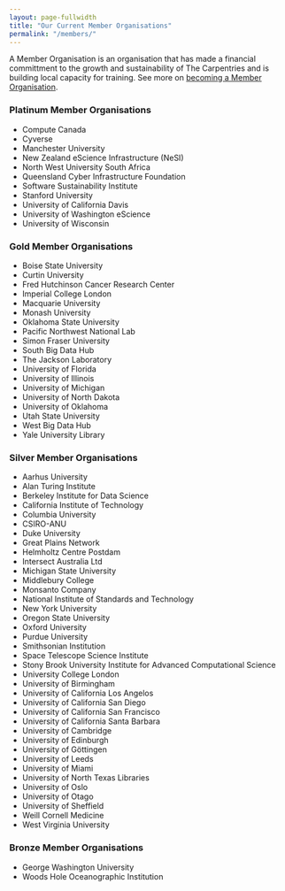 ```yaml
---
layout: page-fullwidth
title: "Our Current Member Organisations"
permalink: "/members/"
---
```


A Member Organisation is an organisation that has made a financial committment to
the growth and sustainability of The Carpentries and is building local capacity for training. See more on [becoming a Member Organisation](../membership/).

### Platinum Member Organisations

- Compute Canada
- Cyverse
- Manchester University
- New Zealand eScience Infrastructure (NeSI)
- North West University South Africa
- Queensland Cyber Infrastructure Foundation
- Software Sustainability Institute
- Stanford University
- University of California Davis
- University of Washington eScience
- University of Wisconsin

### Gold Member Organisations

- Boise State University
- Curtin University
- Fred Hutchinson Cancer Research Center
- Imperial College London
- Macquarie University
- Monash University
- Oklahoma State University
- Pacific Northwest National Lab
- Simon Fraser University
- South Big Data Hub
- The Jackson Laboratory
- University of Florida
- University of Illinois
- University of Michigan
- University of North Dakota
- University of Oklahoma
- Utah State University
- West Big Data Hub
- Yale University Library


### Silver Member Organisations

- Aarhus University
- Alan Turing Institute
- Berkeley Institute for Data Science
- California Institute of Technology
- Columbia University
- CSIRO-ANU
- Duke University
- Great Plains Network
- Helmholtz Centre Postdam
- Intersect Australia Ltd
- Michigan State University
- Middlebury College
- Monsanto Company
- National Institute of Standards and Technology
- New York University
- Oregon State University
- Oxford University
- Purdue University
- Smithsonian Institution
- Space Telescope Science Institute
- Stony Brook University Institute for Advanced Computational Science
- University College London
- University of Birmingham
- University of California Los Angelos
- University of California San Diego
- University of California San Francisco
- University of California Santa Barbara
- University of Cambridge
- University of Edinburgh
- University of Göttingen
- University of Leeds
- University of Miami
- University of North Texas Libraries
- University of Oslo
- University of Otago
- University of Sheffield
- Weill Cornell Medicine
- West Virginia University


### Bronze Member Organisations  
 
 - George Washington University
 - Woods Hole Oceanographic Institution
